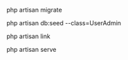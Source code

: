 <p>php artisan migrate</p>
<p>php artisan db:seed --class=UserAdmin</p>
<p>php artisan link</p>
<p>php artisan serve</p>
